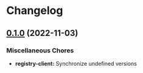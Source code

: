 # Changelog

## [0.1.0](https://github.com/dxos/dxos/compare/registry-client-v0.0.1...registry-client-v0.1.0) (2022-11-03)


### Miscellaneous Chores

* **registry-client:** Synchronize undefined versions
